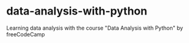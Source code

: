 # data-analysis-with-python
Learning data analysis with the course "Data Analysis with Python" by freeCodeCamp 
